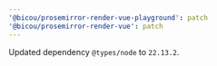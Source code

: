 ```yaml
---
'@bicou/prosemirror-render-vue-playground': patch
'@bicou/prosemirror-render-vue': patch
---
```


Updated dependency `@types/node` to `22.13.2`.
